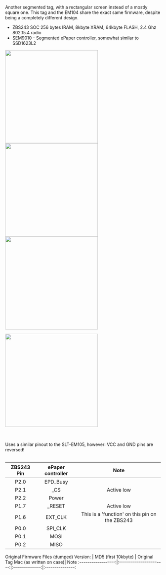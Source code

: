 Another segmented tag, with a rectangular screen instead of a mostly square one. This tag and the EM104 share the exact same firmware, despite being a completely different design.

* ZBS243 SOC 256 bytes IRAM, 8kbyte XRAM, 64kbyte FLASH, 2.4 Ghz 802.15.4 radio
* SEM9010 - Segmented ePaper controller, somewhat similar to SSD1623L2

<img width="300" src="https://github.com/jjwbruijn/OpenEPaperLink/assets/2544995/12bb0159-365a-46e8-bd35-6ab15ea3f245">
<img width="300" src="https://github.com/jjwbruijn/OpenEPaperLink/assets/2544995/c6149fab-3809-426c-8523-b0ce2a9afbdb">
<img width="300" src="https://github.com/jjwbruijn/OpenEPaperLink/assets/2544995/8a1a5ada-db62-40f0-ade4-a5810f4ce8cd"><br/>

<img width="300" src="https://github.com/jjwbruijn/OpenEPaperLink/assets/2544995/622856f1-a6f9-42bc-9ce6-330099fc309f"><br/>

<br/><br/>Uses a similar pinout to the SLT-EM105, however: VCC and GND pins are reversed!<br/>
<br/>

ZBS243 Pin                       |ePaper controller        | Note             
:-------------------------:|:-------------------------:|:-------------------------:
P2.0 | EPD_Busy 
P2.1 | _CS | Active low
P2.2 | Power 
P1.7 | _RESET | Active low
P1.6 | EXT_CLK | This is a 'function' on this pin on the ZBS243
P0.0 | SPI_CLK
P0.1 | MOSI
P0.2 | MISO 

Original Firmware Files (dumped)
Version:           | MD5 (first 10kbyte) | Original Tag Mac (as written on case)| Note
:------------------:|:-----------------------:|:--------------:|:---------------: